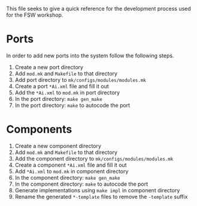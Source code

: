 This file seeks to give a quick reference for the development process used for the FSW workshop.

# Ports

In order to add new ports into the system follow the following steps.

1. Create a new port directory 
2. Add `mod.mk` and `Makefile` to that directory
3. Add port directory to `mk/configs/modules/modules.mk`
4. Create a port `*Ai.xml` file and fill it out
5. Add the `*Ai.xml` to `mod.mk` in port directory
6. In the port directory: `make gen_make`
7. In the port directory: `make` to autocode the port

# Components

1. Create a new component directory 
2. Add `mod.mk` and `Makefile` to that directory
3. Add the component directory to `mk/configs/modules/modules.mk`
4. Create a component `*Ai.xml` file and fill it out
6. Add `*Ai.xml` to `mod.mk` in component directory
7. In the component directory: `make gen_make`
8. In the component directory: `make` to autocode the port
9. Generate implementations using `make impl` in component directory
10. Rename the generated `*-template` files to remove the `-template` suffix
